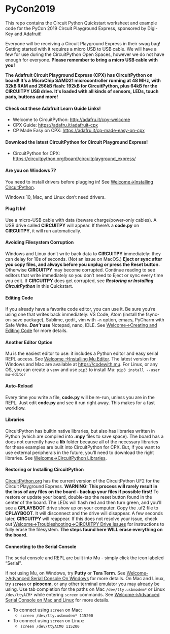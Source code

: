 # PyCon2019
This repo contains the Circuit Python Quickstart worksheet and example code for the PyCon 2019 
Circuit Playground Express, sponsored by Digi-Key and Adafruit!

Everyone will be receiving a Circuit Playground Express in their swag bag! Getting started with it
requires a micro USB to USB cable. We will have a few for use during the CircuitPython Open Spaces,
however we do not have enough for everyone. **Please remember to bring a micro USB cable with you!**

**The Adafruit Circuit Playground Express (CPX) has CircuitPython on board! It’s a MicroChip
SAMD21 microcontroller running at 48 MHz, with 32kB RAM and 256kB flash: 192kB for CircuitPython,
plus 64kB for the CIRCUITPY USB drive. It's loaded with all kinds of sensors, LEDs, touch pads,
buttons and more!**

#### Check out these Adafruit Learn Guide Links!
* Welcome to CircuitPython: http://adafru.it/cpy-welcome
* CPX Guide: https://adafru.it/adafruit-cpx
* CP Made Easy on CPX: https://adafru.it/cp-made-easy-on-cpx 

#### Download the latest CircuitPython for Circuit Playground Express!
* CircuitPython for CPX: https://circuitpython.org/board/circuitplayground_express/

#### Are you on Windows 7?
You need to install drivers before plugging in! See [Welcome->Installing
CircuitPython](https://learn.adafruit.com/welcome-to-circuitpython/installing-circuitpython). 

Windows 10, Mac, and Linux don’t need drivers.

#### Plug It In!
Use a micro-USB cable with data (beware charge/power-only cables). A USB drive called **CIRCUITPY**
will appear. If there’s a **code.py** on **CIRCUITPY**, it will run automatically. 

#### Avoiding Filesystem Corruption
Windows and Linux don’t write back data to **CIRCUITPY** immediately: they can delay for 10s of
seconds. (Not an issue on MacOS.) **Eject or sync after you copy files, and always before you
unplug or press the Reset button.** Otherwise **CIRCUITPY** may become corrupted. Continue reading
to see editors that write immediately so you don’t need to Eject or sync every time you edit.
If **CIRCUITPY** does get corrupted, see **_Restoring or Installing CircuitPython_** in this
Quickstart.

#### Editing Code
If you already have a favorite code editor, you can use it. Be sure you’re using one that writes
back immediately: VS Code, Atom (install the fsync-on-save package), Sublime, gedit, vim with `-n`
option, emacs, PyCharm with Safe Write. **_Don’t_ use** Notepad, nano, IDLE. See [Welcome->Creating
and Editing Code](https://learn.adafruit.com/welcome-to-circuitpython/creating-and-editing-code)
for more details.

#### Another Editor Option
Mu is the easiest editor to use: it includes a Python editor and easy serial REPL access. See [Welcome
->Installing Mu Editor](https://learn.adafruit.com/welcome-to-circuitpython/installing-mu-editor).
The latest version for Windows and Mac are available at https://codewith.mu. For Linux, or any OS,
you can create a `venv` and use `pip3` to install Mu: `pip3 install --user mu-editor`

#### Auto-Reload
Every time you write a file, **code.py** will be re-run, unless you are in the REPL. Just edit
**code.py** and see it run right away. This makes for a fast workflow.

#### Libraries
CircuitPython has builtin native libraries, but also has libraries written in Python (which are
compiled into **.mpy** files to save space). The board has a does not currently have a **lib**
folder because all of the necessary libraries for these examples are built into CircuitPython for
CPX. But, if you want to use external peripherals in the future, you’ll need to download the right
libraries. See [Welcome->CircuitPython
Libraries](https://learn.adafruit.com/welcome-to-circuitpython/circuitpython-libraries).

#### Restoring or Installing CircuitPython
[CircuitPython.org](https://adafru.it/cp-cpx) has the current version of the CircuitPython UF2 for
the Circuit Playground Express. **WARNING: This process will rarely result in the loss of any files
on the board - backup your files if possible first!** To restore or update your board, double-tap
the reset button found in the center of the board. The LEDs will flash red and then turn green, and
you’ll see a **CPLAYBOOT** drive show up on your computer. Copy the .uf2 file to **CPLAYBOOT**. It
will disconnect and the drive will disappear. A few seconds later, **CIRCUITPY** will reappear. If
this does not resolve your issue, check out [Welcome->Troubleshooting->CIRCUITPY Drive
Issues](https://learn.adafruit.com/welcome-to-circuitpython/troubleshooting#circuitpy-drive-issues-20-20)
for instructions to fully erase the filesystem. **The steps found here WILL erase everything on the
board.**

#### Connecting to the Serial Console
The serial console and REPL are built into Mu - simply click the icon labeled “Serial”. 

If not using Mu, on Windows, try **Putty** or **Tera Term**. See [Welcome->Advanced Serial Console
On Windows](https://learn.adafruit.com/welcome-to-circuitpython/advanced-serial-console-on-windows)
for more details. On Mac and Linux, try **`screen`** or **picocom**, or any other terminal emulator
you may already be using. Use tab completion for the paths on Mac `/dev/tty.usbmodem*` or Linux 
`/dev/ttyACM*` while entering `screen` commands. See [Welcome->Advanced Serial Console on Mac and
Linux](https://learn.adafruit.com/welcome-to-circuitpython/advanced-serial-console-on-mac-and-linux)
for more details.

* To connect using `screen` on Mac:
    * `screen /dev/tty.usbmodem* 115200`
* To connect using `screen` on Linux:
    * `screen /dev/ttyACM0 115200`
